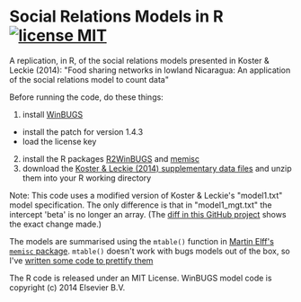 # Social Relations Models in R [![license MIT](http://b.repl.ca/v1/license-MIT-brightgreen.png)][license]

[license]: https://github.com/matthewgthomas/social-relations-model-r/blob/master/LICENSE

A replication, in R, of the social relations models presented in Koster &amp; Leckie (2014): "Food sharing networks in lowland Nicaragua: An application of the social relations model to count data"

Before running the code, do these things:

1. install [WinBUGS](http://www.mrc-bsu.cam.ac.uk/software/bugs/the-bugs-project-winbugs/)
  - install the patch for version 1.4.3
  - load the license key
2. install the R packages [R2WinBUGS](http://cran.r-project.org/web/packages/R2WinBUGS/index.html) and [memisc](http://cran.r-project.org/web/packages/memisc/)
3. download the [Koster & Leckie (2014) supplementary data files](http://dx.doi.org/10.1016/j.socnet.2014.02.002) and unzip them into your R working directory

Note: This code uses a modified version of Koster & Leckie's "model1.txt" model specification. The only difference is that in "model1_mgt.txt" the intercept 'beta' is no longer an array. (The [diff in this GitHub project](https://github.com/matthewgthomas/social-relations-model-r/commit/166a47a184862e53e0c3702c2f5c0afe014518c3) shows the exact change made.)

The models are summarised using the `mtable()` function in [Martin Elff's `memisc` package](http://cran.r-project.org/web/packages/memisc/). `mtable()` doesn't work with bugs models out of the box, so I've [written some code to prettify them](https://gist.github.com/matthewgthomas/beef5ee7a434d3da934d)

The R code is released under an MIT License. WinBUGS model code is copyright (c) 2014 Elsevier B.V.
